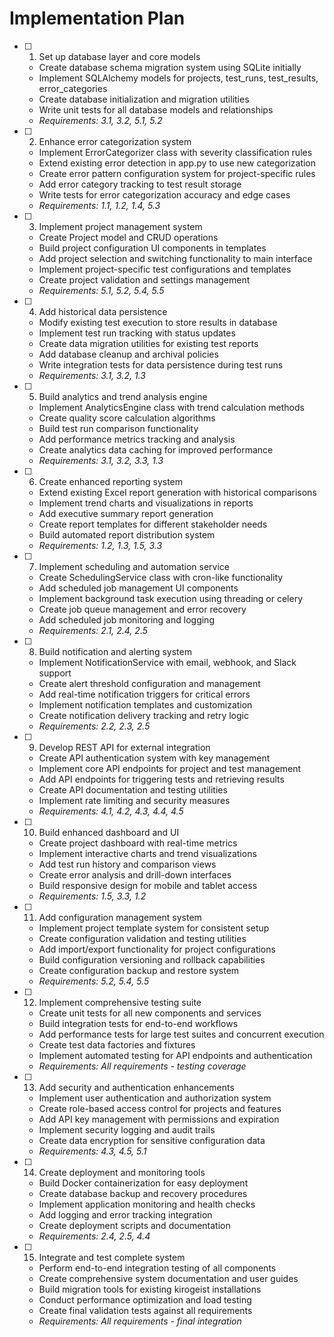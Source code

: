 # Implementation Plan

- [ ] 1. Set up database layer and core models
  - Create database schema migration system using SQLite initially
  - Implement SQLAlchemy models for projects, test_runs, test_results, error_categories
  - Create database initialization and migration utilities
  - Write unit tests for all database models and relationships
  - _Requirements: 3.1, 3.2, 5.1, 5.2_

- [ ] 2. Enhance error categorization system
  - Implement ErrorCategorizer class with severity classification rules
  - Extend existing error detection in app.py to use new categorization
  - Create error pattern configuration system for project-specific rules
  - Add error category tracking to test result storage
  - Write tests for error categorization accuracy and edge cases
  - _Requirements: 1.1, 1.2, 1.4, 5.3_

- [ ] 3. Implement project management system
  - Create Project model and CRUD operations
  - Build project configuration UI components in templates
  - Add project selection and switching functionality to main interface
  - Implement project-specific test configurations and templates
  - Create project validation and settings management
  - _Requirements: 5.1, 5.2, 5.4, 5.5_

- [ ] 4. Add historical data persistence
  - Modify existing test execution to store results in database
  - Implement test run tracking with status updates
  - Create data migration utilities for existing test reports
  - Add database cleanup and archival policies
  - Write integration tests for data persistence during test runs
  - _Requirements: 3.1, 3.2, 1.3_

- [ ] 5. Build analytics and trend analysis engine
  - Implement AnalyticsEngine class with trend calculation methods
  - Create quality score calculation algorithms
  - Build test run comparison functionality
  - Add performance metrics tracking and analysis
  - Create analytics data caching for improved performance
  - _Requirements: 3.1, 3.2, 3.3, 1.3_

- [ ] 6. Create enhanced reporting system
  - Extend existing Excel report generation with historical comparisons
  - Implement trend charts and visualizations in reports
  - Add executive summary report generation
  - Create report templates for different stakeholder needs
  - Build automated report distribution system
  - _Requirements: 1.2, 1.3, 1.5, 3.3_

- [ ] 7. Implement scheduling and automation service
  - Create SchedulingService class with cron-like functionality
  - Add scheduled job management UI components
  - Implement background task execution using threading or celery
  - Create job queue management and error recovery
  - Add scheduled job monitoring and logging
  - _Requirements: 2.1, 2.4, 2.5_

- [ ] 8. Build notification and alerting system
  - Implement NotificationService with email, webhook, and Slack support
  - Create alert threshold configuration and management
  - Add real-time notification triggers for critical errors
  - Implement notification templates and customization
  - Create notification delivery tracking and retry logic
  - _Requirements: 2.2, 2.3, 2.5_

- [ ] 9. Develop REST API for external integration
  - Create API authentication system with key management
  - Implement core API endpoints for project and test management
  - Add API endpoints for triggering tests and retrieving results
  - Create API documentation and testing utilities
  - Implement rate limiting and security measures
  - _Requirements: 4.1, 4.2, 4.3, 4.4, 4.5_

- [ ] 10. Build enhanced dashboard and UI
  - Create project dashboard with real-time metrics
  - Implement interactive charts and trend visualizations
  - Add test run history and comparison views
  - Create error analysis and drill-down interfaces
  - Build responsive design for mobile and tablet access
  - _Requirements: 1.5, 3.3, 1.2_

- [ ] 11. Add configuration management system
  - Implement project template system for consistent setup
  - Create configuration validation and testing utilities
  - Add import/export functionality for project configurations
  - Build configuration versioning and rollback capabilities
  - Create configuration backup and restore system
  - _Requirements: 5.2, 5.4, 5.5_

- [ ] 12. Implement comprehensive testing suite
  - Create unit tests for all new components and services
  - Build integration tests for end-to-end workflows
  - Add performance tests for large test suites and concurrent execution
  - Create test data factories and fixtures
  - Implement automated testing for API endpoints and authentication
  - _Requirements: All requirements - testing coverage_

- [ ] 13. Add security and authentication enhancements
  - Implement user authentication and authorization system
  - Create role-based access control for projects and features
  - Add API key management with permissions and expiration
  - Implement security logging and audit trails
  - Create data encryption for sensitive configuration data
  - _Requirements: 4.3, 4.5, 5.1_

- [ ] 14. Create deployment and monitoring tools
  - Build Docker containerization for easy deployment
  - Create database backup and recovery procedures
  - Implement application monitoring and health checks
  - Add logging and error tracking integration
  - Create deployment scripts and documentation
  - _Requirements: 2.4, 2.5, 4.4_

- [ ] 15. Integrate and test complete system
  - Perform end-to-end integration testing of all components
  - Create comprehensive system documentation and user guides
  - Build migration tools for existing kirogeist installations
  - Conduct performance optimization and load testing
  - Create final validation tests against all requirements
  - _Requirements: All requirements - final integration_